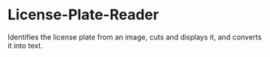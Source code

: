 # License-Plate-Reader
Identifies the license plate from an image, cuts and displays it, and converts it into text.
